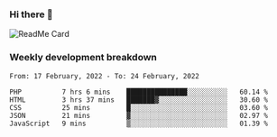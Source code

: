 ### Hi there 👋

<!--
**itzcy/itzcy** is a ✨ _special_ ✨ repository because its `README.md` (this file) appears on your GitHub profile.

Here are some ideas to get you started:

- 🔭 I’m currently working on ...
- 🌱 I’m currently learning ...
- 👯 I’m looking to collaborate on ...
- 🤔 I’m looking for help with ...
- 💬 Ask me about ...
- 📫 How to reach me: ...
- 😄 Pronouns: ...
- ⚡ Fun fact: ...
-->
![ReadMe Card](https://github-readme-stats.vercel.app/api?username=itzcy&show_icons=true&title_color=2d3198&icon_color=797cb8&text_color=24292e&bg_color=f6f8fa)

### Weekly development breakdown
<!--START_SECTION:waka-->
```text
From: 17 February, 2022 - To: 24 February, 2022

PHP          7 hrs 6 mins    ███████████████░░░░░░░░░░   60.14 % 
HTML         3 hrs 37 mins   ███████▓░░░░░░░░░░░░░░░░░   30.60 % 
CSS          25 mins         █░░░░░░░░░░░░░░░░░░░░░░░░   03.60 % 
JSON         21 mins         ▓░░░░░░░░░░░░░░░░░░░░░░░░   02.97 % 
JavaScript   9 mins          ▒░░░░░░░░░░░░░░░░░░░░░░░░   01.39 % 
```
<!--END_SECTION:waka-->
